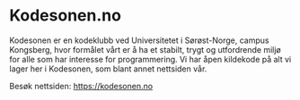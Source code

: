 # Kodesonen.no
Kodesonen er en kodeklubb ved Universitetet i Sørøst-Norge, campus Kongsberg, hvor formålet vårt er å ha et stabilt, trygt og utfordrende miljø for alle som har interesse for programmering. Vi har åpen kildekode på alt vi lager her i Kodesonen, som blant annet nettsiden vår. 

Besøk nettsiden: https://kodesonen.no
